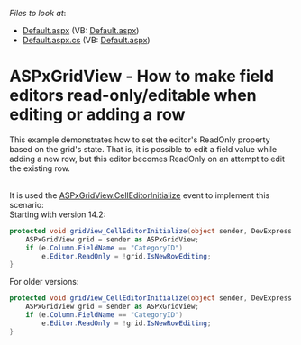 <!-- default file list -->
*Files to look at*:

* [Default.aspx](./CS/WebSite/Default.aspx) (VB: [Default.aspx](./VB/WebSite/Default.aspx))
* [Default.aspx.cs](./CS/WebSite/Default.aspx.cs) (VB: [Default.aspx](./VB/WebSite/Default.aspx))
<!-- default file list end -->
# ASPxGridView - How to make field editors read-only/editable when editing or adding a row


<p>This example demonstrates how to set the editor's ReadOnly property based on the grid's state. That is, it is possible to edit a field value while adding a new row, but this editor becomes ReadOnly on an attempt to edit the existing row.</p>
<p><br>It is used the <a href="http://documentation.devexpress.com/#AspNet/DevExpressWebASPxGridViewASPxGridView_CellEditorInitializetopic"><u>ASPxGridView.CellEditorInitialize</u></a> event to implement this scenario:<br>Starting with version 14.2:</p>


```cs
protected void gridView_CellEditorInitialize(object sender, DevExpress.Web.ASPxGridViewEditorEventArgs e) {
	ASPxGridView grid = sender as ASPxGridView;
	if (e.Column.FieldName == "CategoryID")
		e.Editor.ReadOnly = !grid.IsNewRowEditing;
}
```


<p>For older versions:</p>


```cs
protected void gridView_CellEditorInitialize(object sender, DevExpress.Web.ASPxGridView.ASPxGridViewEditorEventArgs e) {
	ASPxGridView grid = sender as ASPxGridView;
	if (e.Column.FieldName == "CategoryID")
		e.Editor.ReadOnly = !grid.IsNewRowEditing;
}
```


<p> </p>

<br/>


